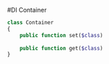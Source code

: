 #DI Container

```php
class Container
{
    public function set($class)
    
    public function get($class)   
}
```